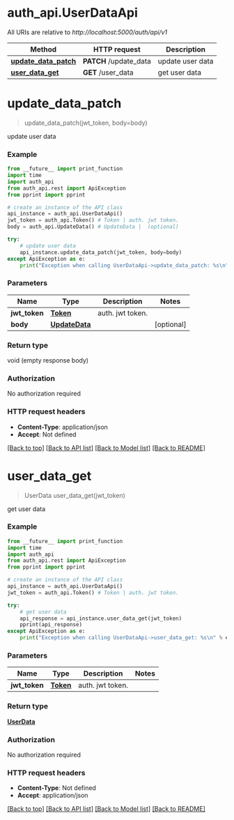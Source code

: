 # auth_api.UserDataApi

All URIs are relative to *http://localhost:5000/auth/api/v1*

Method | HTTP request | Description
------------- | ------------- | -------------
[**update_data_patch**](UserDataApi.md#update_data_patch) | **PATCH** /update_data | update user data
[**user_data_get**](UserDataApi.md#user_data_get) | **GET** /user_data | get user data

# **update_data_patch**
> update_data_patch(jwt_token, body=body)

update user data

### Example
```python
from __future__ import print_function
import time
import auth_api
from auth_api.rest import ApiException
from pprint import pprint

# create an instance of the API class
api_instance = auth_api.UserDataApi()
jwt_token = auth_api.Token() # Token | auth. jwt token.
body = auth_api.UpdateData() # UpdateData |  (optional)

try:
    # update user data
    api_instance.update_data_patch(jwt_token, body=body)
except ApiException as e:
    print("Exception when calling UserDataApi->update_data_patch: %s\n" % e)
```

### Parameters

Name | Type | Description  | Notes
------------- | ------------- | ------------- | -------------
 **jwt_token** | [**Token**](.md)| auth. jwt token. | 
 **body** | [**UpdateData**](UpdateData.md)|  | [optional] 

### Return type

void (empty response body)

### Authorization

No authorization required

### HTTP request headers

 - **Content-Type**: application/json
 - **Accept**: Not defined

[[Back to top]](#) [[Back to API list]](../README.md#documentation-for-api-endpoints) [[Back to Model list]](../README.md#documentation-for-models) [[Back to README]](../README.md)

# **user_data_get**
> UserData user_data_get(jwt_token)

get user data

### Example
```python
from __future__ import print_function
import time
import auth_api
from auth_api.rest import ApiException
from pprint import pprint

# create an instance of the API class
api_instance = auth_api.UserDataApi()
jwt_token = auth_api.Token() # Token | auth. jwt token.

try:
    # get user data
    api_response = api_instance.user_data_get(jwt_token)
    pprint(api_response)
except ApiException as e:
    print("Exception when calling UserDataApi->user_data_get: %s\n" % e)
```

### Parameters

Name | Type | Description  | Notes
------------- | ------------- | ------------- | -------------
 **jwt_token** | [**Token**](.md)| auth. jwt token. | 

### Return type

[**UserData**](UserData.md)

### Authorization

No authorization required

### HTTP request headers

 - **Content-Type**: Not defined
 - **Accept**: application/json

[[Back to top]](#) [[Back to API list]](../README.md#documentation-for-api-endpoints) [[Back to Model list]](../README.md#documentation-for-models) [[Back to README]](../README.md)

